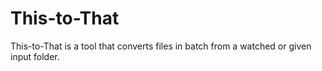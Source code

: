 # This-to-That

This-to-That is a tool that converts files in batch from a watched or given input folder.

